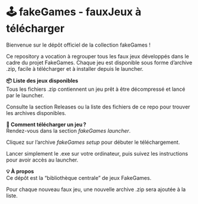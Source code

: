 # 🕹️ fakeGames - fauxJeux à télécharger
Bienvenue sur le dépôt officiel de la collection fakeGames !

Ce repository a vocation à regrouper tous les faux jeux développés dans le cadre du projet FakeGames.
Chaque jeu est disponible sous forme d’archive .zip, facile à télécharger et à installer depuis le launcher.

**📦 Liste des jeux disponibles** <br>
Tous les fichiers .zip contiennent un jeu prêt à être décompressé et lancé par le launcher.

Consulte la section Releases ou la liste des fichiers de ce repo pour trouver les archives disponibles.

**🚀 Comment télécharger un jeu ?** <br>
Rendez-vous dans la section *fakeGames launcher*.

Cliquez sur l’archive *fakeGames setup* pour débuter le téléchargement.

Lancer simplement le .exe sur votre ordinateur, puis suivez les instructions pour avoir accès au launcher.

**💡 À propos** <br>
Ce dépôt est la “bibliothèque centrale” de jeux FakeGames.

Pour chaque nouveau faux jeu, une nouvelle archive .zip sera ajoutée à la liste.
